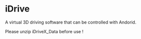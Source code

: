 # iDrive
A virtual 3D driving software that can be controlled with Andorid. 

Please unzip iDriveX_Data before use !
